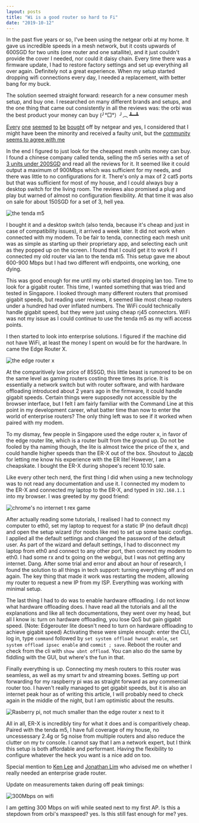 ```yaml
---
layout: posts
title: "Wi is a good router so hard to Fi"
date: "2019-10-12"
---
```


In the past five years or so, I've been using the netgear orbi at my home. It gave us incredible speeds in a mesh network, but it costs upwards of 600SGD for two units (one router and one satallite), and it just couldn't provide the cover I needed, nor could it daisy chain. Every time there was a firmware update, I had to restore factory settings and set up everything all over again. Definitely not a great experience. When my setup started dropping wifi connections every day, I needed a replacement, with better bang for my buck.

The solution seemed straight forward: research for a new consumer mesh setup, and buy one. I researched on many different brands and setups, and the one thing that came out consistently in all the reviews was: the orbi was the best product your money can buy (╯°□°）╯︵ ┻━┻

[Every](https://www.tomsguide.com/us/netgear-orbi,review-4263.html) [one](https://www.lifewire.com/netgear-orbi-review-4589368) [seemed](https://www.expertreviews.co.uk/netgear/1405475/netgear-orbi-rbk50-review) [to](https://www.techspot.com/products/routers/netgear-rbk50-rbr50-orbi-ac3000-tri-band-wifi.153730/) [be](https://www.mbreviews.com/netgear-orbi-home-wifi-system-review/) [bought](https://www.techradar.com/sg/reviews/netgear-orbi) off by netgear and yes, I considered that I might have been the minority and received a faulty unit, but the [community seems to agree with me](https://www.reddit.com/r/orbi/)

In the end I figured to just look for the cheapest mesh units money can buy. I found a chinese company called tenda, selling the m5 series with a set of [3 units under 200SGD](https://shopee.sg/Tenda-Nova-MW6-WiFi-Wireless-Router-and-Repeater-2.4G-5.0GHz-APP-Remote-Manage-i.41816358.2236310726) and read all the reviews for it. It seemed like it could output a maximum of 900Mbps which was sufficient for my needs, and there was little to no configurations for it. There's only a max of 2 cat5 ports but that was sufficient for most of my house, and I could always buy a desktop switch for the living room. The reviews also promised a plug and play but warned of almost no configuration flexibility. At that time it was also on sale for about 150SGD for a set of 3, hell yea.

![the tenda m5](./tenda.jpeg)

I bought it and a desktop switch (also tenda, because it's cheap and just in case of compatibility issues), it arrived a week later. It did not work when connected with my modem. To be fair to tenda, connecting each mesh unit was as simple as starting up their proprietary app, and selecting each unit as they popped up on the screen. I found that I could get it to work if I connected my old router via lan to the tenda m5. This setup gave me about 600-900 Mbps but I had two different wifi endpoints, one working, one dying. 

This was good enough for me until my orbi started dropping lan too. Time to look for a gigabit router. This time, I wanted something that was tried and tested in Singapore. I looked through many different routers that promised gigabit speeds, but reading user reviews, it seemed like most cheap routers under a hundred had over inflated numbers. The WiFi could technically handle gigabit speed, but they were just using cheap rj45 connectors. WiFi was not my issue as I could continue to use the tenda m5 as my wifi access points.

I then started to look into enterprise solutions. I figured if the machine did not have WiFi, at least the money I spent on would be for the hardware. In came the Edge Router X.

![the edge router x](./erx.jpeg)

At the comparitively low price of 85SGD, this little beast is rumored to be on the same level as gaming routers costing three times its price. It is essentially a network switch but with router software, and with hardware offloading introduced about 2 years ago in the firmware, it could handle gigabit speeds. Certain things were supposedly not accessible by the browser interface, but I felt I am fairly familiar with the Command Line at this point in my development career, what batter time than now to enter the world of enterprise routers? The only thing left was to see if it worked when paired with my modem.

To my dismay, few people in Singapore used the edge router x, in favor of the edge router lite, which is a router built from the ground up. Do not be fooled by tha naming though, the lite is almost twice the price of the x, and could handle higher speeds than the ER-X out of the box. Shoutout to [Jacob](https://twitter.com/jacobtyq/status/1182166814861611009) for letting me know his experience with the ER lite! However, I am a cheapskate. I bought the ER-X during shopee's recent 10.10 sale.

Like every other tech nerd, the first thing I did when using a new technology was to not read any documentation and use it. I connected my modem to the ER-X and connected my laptop to the ER-X, and typed in `192.168.1.1` into my browser. I was greeted by my good friend:

![chrome's no internet t rex game](./chromerex.png)

After actually reading some tutorials, I realised I had to connect my computer to eth0, set my laptop to request for a static IP (no default dhcp) and open the setup wizard (for noobs like me) to set up some basic configs. I applied all the default settings and changed the password of the default user. As part of the wizard and default settings, I had to disconnect my laptop from eth0 and connect to any other port, then connect my modem to eth0. I had some rx and tx going on the webgui, but I was not getting any internet. Dang. After some trial and error and about an hour of research, I found the solution to all things in tech support: turning everything off and on again. The key thing that made it work was restarting the modem, allowing my router to request a new IP from my ISP. Everything was working with minimal setup.

The last thing I had to do was to enable hardware offloading. I do not know what hardware offloading does. I have read all the tutorials and all the explanations and like all tech documentations, they went over my head, but all I know is: turn on hardware offloading, you lose QoS but gain gigabit speed. (Note: Edgerouter lite doesn't need to turn on hardware offloading to achieve gigabit speed) Activating these were simple enough: enter the CLI, log in, type `command` followed by `set system offload hwnat enable`, `set system offload ipsec enable` and `commit ; save`. Reboot the router and check from the cli with `show ubnt offload`. You can also do the same by fiddling with the GUI, but where's the fun in that.

Finally everything is up. Connecting my mesh routers to this router was seamless, as well as my smart tv and streaming boxes. Setting up port forwarding for my raspberry pi was as straight forward as any commercial router too. I haven't really managed to get gigabit speeds, but it is also an internet peak hour as of writing this article, I will probably need to check again in the middle of the night, but I am optimistic about the results.

![Rasberry pi, not much smaller than the edge router x next to it](./raspierx.jpg)

All in all, ER-X is incredibly tiny for what it does and is comparitively cheap. Paired with the tenda m5, I have full coverage of my house, no uncessessary 2.4g or 5g noise from multiple routers and also reduce the clutter on my tv console. I cannot say that I am a network expert, but I think this setup is both affordable and performant. Having the flexibility to configure whatever the heck you want is a nice add on too. 

Special mention to [Ken Lee](https://twitter.com/kenleesm) and [Jonathan Lim](https://twitter.com/jonathanlimsc) who advised me on whether I really needed an enterprise grade router.

Update on measurements taken during off peak timings:

![300Mbps on wifi](./fast.png)

I am getting 300 Mbps on wifi while seated next to my first AP. Is this a stepdown from orbi's maxspeed? yes. Is this still fast enough for me? yes.